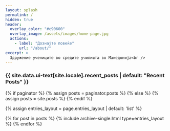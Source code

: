```yaml
---
layout: splash
permalink: /
hidden: true
header:
  overlay_color: "#c90600"
  overlay_image: /assets/images/home-page.jpg
  actions:
    - label: "Дознајте повеќе"
      url: "/about/"
excerpt: >
  Здружение учениците во средите училишта во Македонија<br />
---
```


<h3 class="archive__subtitle">{{ site.data.ui-text[site.locale].recent_posts | default: "Recent Posts" }}</h3>

{% if paginator %}
  {% assign posts = paginator.posts %}
{% else %}
  {% assign posts = site.posts %}
{% endif %}

{% assign entries_layout = page.entries_layout | default: 'list' %}
<div class="entries-{{ entries_layout }}">
  {% for post in posts %}
    {% include archive-single.html type=entries_layout %}
  {% endfor %}
</div>
